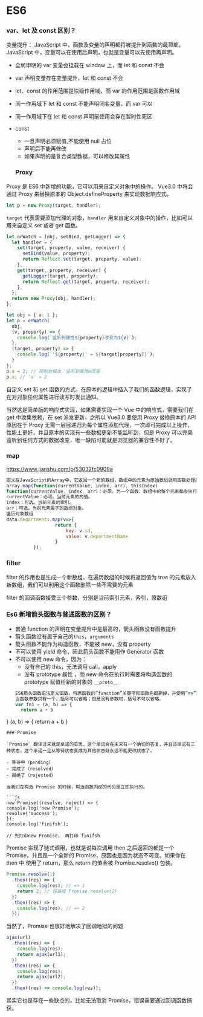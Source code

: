 
# ES6

### var、let 及 const 区别？
变量提升：
JavaScript 中，函数及变量的声明都将被提升到函数的最顶部。
JavaScript 中，变量可以在使用后声明，也就是变量可以先使用再声明。
- 全局申明的 var 变量会挂载在 window 上，而 let 和 const 不会
- var 声明变量存在变量提升，let 和 const 不会
- let、const 的作用范围是块级作用域，而 var 的作用范围是函数作用域
- 同一作用域下 let 和 const 不能声明同名变量，而 var 可以
- 同一作用域下在 let 和 const 声明前使用会存在暂时性死区
- const
  - 一旦声明必须赋值,不能使用 null 占位
  - 声明后不能再修改
  - 如果声明的是复合类型数据，可以修改其属性
  
  ### Proxy

Proxy 是 ES6 中新增的功能，它可以用来自定义对象中的操作。 Vue3.0 中将会通过 Proxy 来替换原本的 Object.defineProperty 来实现数据响应式。

```js
let p = new Proxy(target, handler);
```

`target` 代表需要添加代理的对象，`handler` 用来自定义对象中的操作，比如可以用来自定义 set 或者 get 函数。

```js
let onWatch = (obj, setBind, getLogger) => {
  let handler = {
    set(target, property, value, receiver) {
      setBind(value, property);
      return Reflect.set(target, property, value);
    },
    get(target, property, receiver) {
      getLogger(target, property);
      return Reflect.get(target, property, receiver);
    },
  };
  return new Proxy(obj, handler);
};

let obj = { a: 1 };
let p = onWatch(
  obj,
  (v, property) => {
    console.log(`监听到属性${property}改变为${v}`);
  },
  (target, property) => {
    console.log(`'${property}' = ${target[property]}`);
  }
);
p.a = 2; // 控制台输出：监听到属性a改变
p.a; // 'a' = 2
```

自定义 set 和 get 函数的方式，在原本的逻辑中插入了我们的函数逻辑，实现了在对对象任何属性进行读写时发出通知。

当然这是简单版的响应式实现，如果需要实现一个 Vue 中的响应式，需要我们在 get 中收集依赖，在 set 派发更新，之所以 Vue3.0 要使用 Proxy 替换原本的 API 原因在于 Proxy 无需一层层递归为每个属性添加代理，一次即可完成以上操作，性能上更好，并且原本的实现有一些数据更新不能监听到，但是 Proxy 可以完美监听到任何方式的数据改变，唯一缺陷可能就是浏览器的兼容性不好了。

### map
https://www.jianshu.com/p/53032fc0909a
```js
定义在JavaScript的Array中，它返回一个新的数组，数组中的元素为原始数组调用函数处理后的值。
array.map(function(currentValue, index, arr), thisIndex)
function(currentValue, index, arr)：必须。为一个函数，数组中的每个元素都会执行这个函数。其中函数参数：
currentValue：必须。当前元素的的值。
index：可选。当前元素的索引。
arr：可选。当前元素属于的数组对象。
遍历对象数组
data.departments.map(v=>{
                  return {
                      key: v.id,
                      value: v.departmentName
                  }
          });
```

### filter

filter 的作用也是生成一个新数组，在遍历数组的时候将返回值为 true 的元素放入新数组，我们可以利用这个函数删除一些不需要的元素

filter 的回调函数接受三个参数，分别是当前索引元素，索引，原数组

### Es6 新增箭头函数与普通函数的区别？

- 普通 function 的声明在变量提升中是最高的，箭头函数没有函数提升
- 箭头函数没有属于自己的`this`，`arguments`
- 箭头函数不能作为构造函数，不能被 new，没有 property
- 不可以使用 yield 命令，因此箭头函数不能用作 Generator 函数
- 不可以使用 new 命令，因为：
  - 没有自己的 this，无法调用 call，apply
  - 没有 prototype 属性 ，而 new 命令在执行时需要将构造函数的 prototype 赋值给新的对象的 `__proto__`
  ```js
  ES6箭头函数语法定义函数，将原函数的“function”关键字和函数名都删掉，并使用“=>”连接参数列表和函数体。
  当函数参数只有一个，括号可以省略；但是没有参数时，括号不可以省略。
  var fn1 = (a, b) => {
    return a + b
}
(a, b) => {
    return a + b
}
  ```
  ### Promise

`Promise` 翻译过来就是承诺的意思，这个承诺会在未来有一个确切的答复，并且该承诺有三种状态，这个承诺一旦从等待状态变成为其他状态就永远不能更改状态了。

- 等待中（pending）
- 完成了（resolved）
- 拒绝了（rejected）

当我们在构造 Promise 的时候，构造函数内部的代码是立即执行的。

```js
new Promise((resolve, reject) => {
  console.log('new Promise');
  resolve('success');
});
console.log('finifsh');

// 先打印new Promise， 再打印 finifsh
```

Promise 实现了链式调用，也就是说每次调用 then 之后返回的都是一个 Promise，并且是一个全新的 Promise，原因也是因为状态不可变。如果你在 then 中 使用了 return，那么 return 的值会被 Promise.resolve() 包装。

```js
Promise.resolve(1)
  .then((res) => {
    console.log(res); // => 1
    return 2; // 包装成 Promise.resolve(2)
  })
  .then((res) => {
    console.log(res); // => 2
  });
```

当然了，Promise 也很好地解决了回调地狱的问题

```js
ajax(url)
  .then((res) => {
    console.log(res);
    return ajax(url1);
  })
  .then((res) => {
    console.log(res);
    return ajax(url2);
  })
  .then((res) => console.log(res));
```

其实它也是存在一些缺点的，比如无法取消 Promise，错误需要通过回调函数捕获。
